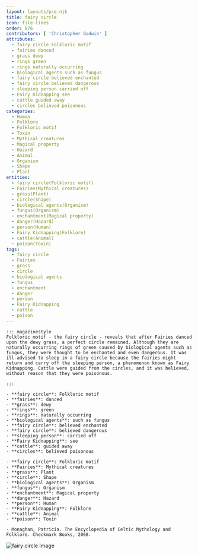 ```yaml
---
layout: layouts/pce.njk
title: fairy circle
icon: file-lines
order: 876
contributors: [ 'Christopher Godwin' ]
attributes:
  - fairy circle Folkloric motif
  - fairies danced
  - grass dewy
  - rings green
  - rings naturally occurring
  - biological agents such as fungus
  - fairy circle believed enchanted
  - fairy circle believed dangerous
  - sleeping person carried off
  - Fairy Kidnapping see
  - cattle guided away
  - circles believed poisonous
categories:
  - Human
  - Folklore
  - Folkloric motif
  - Toxin
  - Mythical creatures
  - Magical property
  - Hazard
  - Animal
  - Organism
  - Shape
  - Plant
entities:
  - fairy circle(Folkloric motif)
  - Fairies(Mythical creatures)
  - grass(Plant)
  - circle(Shape)
  - biological agents(Organism)
  - fungus(Organism)
  - enchantment(Magical property)
  - danger(Hazard)
  - person(Human)
  - Fairy Kidnapping(Folklore)
  - cattle(Animal)
  - poison(Toxin)
tags:
  - fairy circle
  - Fairies
  - grass
  - circle
  - biological agents
  - fungus
  - enchantment
  - danger
  - person
  - Fairy Kidnapping
  - cattle
  - poison
---
```

``` tab [group1:Info]
::: magazinestyle
Folkloric motif - the fairy circle - reveals that after Fairies danced upon the dewy grass, a perfect circle remained. Although they are naturally occurring rings of green caused by biological agents such as fungus, they were thought to be enchanted and even dangerous. It was ill-advised to sleep in a fairy circle because the fairies might return and carry off the sleeping person, a phenomenon known as Fairy Kidnapping. Cattle were guided from the circles, and it was believed, without reason that they were poisonous.

:::
```
``` tab [group1:Attributes]
- **fairy circle**: Folkloric motif
- **fairies**: danced
- **grass**: dewy
- **rings**: green
- **rings**: naturally occurring
- **biological agents**: such as fungus
- **fairy circle**: believed enchanted
- **fairy circle**: believed dangerous
- **sleeping person**: carried off
- **Fairy Kidnapping**: see
- **cattle**: guided away
- **circles**: believed poisonous
```
``` tab [group1:Entities]
- **fairy circle**: Folkloric motif
- **Fairies**: Mythical creatures
- **grass**: Plant
- **circle**: Shape
- **biological agents**: Organism
- **fungus**: Organism
- **enchantment**: Magical property
- **danger**: Hazard
- **person**: Human
- **Fairy Kidnapping**: Folklore
- **cattle**: Animal
- **poison**: Toxin
```
``` tab [group1:Sources]
- Monaghan, Patricia. The Encyclopedia of Celtic Mythology and Folklore. Checkmark Books, 2008.
```
![fairy circle Image](https://upload.wikimedia.org/wikipedia/commons/thumb/9/96/Fairy_ring_on_a_suburban_lawn_100_1851.jpg/1200px-Fairy_ring_on_a_suburban_lawn_100_1851.jpg)
